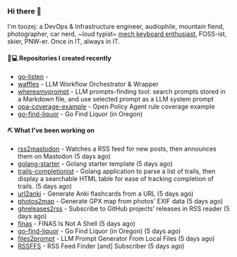 ### Hi there 👋

I'm toozej: a DevOps & Infrastructure engineer, audiophile, mountain fiend, photographer, car nerd, ~loud typist~ [mech keyboard enthusiast](https://github.com/toozej/keebs), FOSS-ist, skier, PNW-er. Once in IT, always in IT.

#### 👨💻 Repositories I created recently

- [go-listen](https://github.com/toozej/go-listen) - 
- [waffles](https://github.com/toozej/waffles) - LLM Workflow Orchestrator & Wrapper
- [wheresmyprompt](https://github.com/toozej/wheresmyprompt) - LLM prompts-finding tool: search prompts stored in a Markdown file, and use selected prompt as a LLM system prompt
- [opa-coverage-example](https://github.com/toozej/opa-coverage-example) - Open Policy Agent rule coverage example
- [go-find-liquor](https://github.com/toozej/go-find-liquor) - Go Find Liquor (in Oregon)

#### ⛏️ What I've been working on

- [rss2mastodon](https://github.com/toozej/rss2mastodon) - Watches a RSS feed for new posts, then announces them on Mastodon (5 days ago)
- [golang-starter](https://github.com/toozej/golang-starter) - Golang starter template (5 days ago)
- [trails-completionist](https://github.com/toozej/trails-completionist) - Golang application to parse a list of trails, then display a searchable HTML table for ease of tracking completion of trails. (5 days ago)
- [url2anki](https://github.com/toozej/url2anki) - Generate Anki flashcards from a URL (5 days ago)
- [photos2map](https://github.com/toozej/photos2map) - Generate GPX map from photos' EXIF data (5 days ago)
- [ghreleases2rss](https://github.com/toozej/ghreleases2rss) - Subscribe to GitHub projects’ releases in RSS reader (5 days ago)
- [finas](https://github.com/toozej/finas) - FINAS Is Not A Shell (5 days ago)
- [go-find-liquor](https://github.com/toozej/go-find-liquor) - Go Find Liquor (in Oregon) (5 days ago)
- [files2prompt](https://github.com/toozej/files2prompt) - LLM Prompt Generator From Local Files (5 days ago)
- [RSSFFS](https://github.com/toozej/RSSFFS) - RSS Feed Finder [and] Subscriber (5 days ago)
